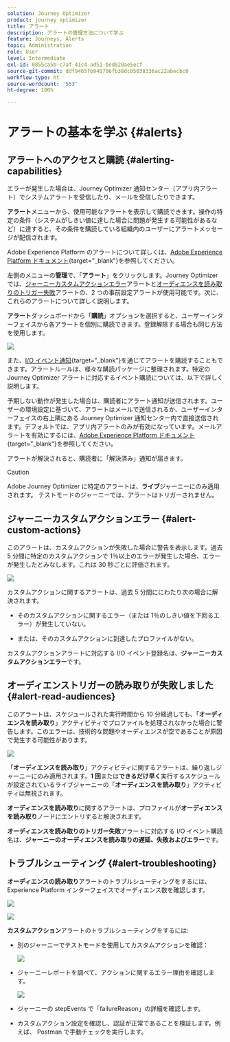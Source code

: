 ```yaml
---
solution: Journey Optimizer
product: journey optimizer
title: アラート
description: アラートの管理方法について学ぶ
feature: Journeys, Alerts
topic: Administration
role: User
level: Intermediate
exl-id: 0855ca5b-c7af-41c4-ad51-bed820ae5ecf
source-git-commit: ddf9465fb940706fb38dc05038336ac22abecbc0
workflow-type: ht
source-wordcount: '553'
ht-degree: 100%

---
```


# アラートの基本を学ぶ {#alerts}

## アラートへのアクセスと購読 {#alerting-capabilities}

エラーが発生した場合は、Journey Optimizer 通知センター（アプリ内アラート）でシステムアラートを受信したり、メールを受信したりできます。

**アラート**&#x200B;メニューから、使用可能なアラートを表示して購読できます。操作の特定の条件（システムがしきい値に達した場合に問題が発生する可能性があるなど）に達すると、その条件を購読している組織内のユーザーにアラートメッセージが配信されます。

<!--These messages can repeat over a pre-defined time interval until the alert has been resolved.-->

Adobe Experience Platform のアラートについて詳しくは、[Adobe Experience Platform ドキュメント](https://experienceleague.adobe.com/docs/experience-platform/observability/alerts/overview.html?lang=ja){target="_blank"}を参照してください。

左側のメニューの&#x200B;**管理**&#x200B;で、「**アラート**」をクリックします。Journey Optimizer では、[ジャーニーカスタムアクションエラー](#alert-custom-actions)アラートと[オーディエンスを読み取りのトリガー失敗](#alert-read-audiences)アラートの、2 つの事前設定アラートが使用可能です。次に、これらのアラートについて詳しく説明します。

**アラート**&#x200B;ダッシュボードから「**購読**」オプションを選択すると、ユーザーインターフェイスから各アラートを個別に購読できます。登録解除する場合も同じ方法を使用します。

![](assets/alert-subscribe.png)

また、[I/O イベント通知](https://experienceleague.adobe.com/docs/experience-platform/observability/alerts/subscribe.html?lang=ja){target="_blank"}を通じてアラートを購読することもできます。アラートルールは、様々な購読パッケージに整理されます。特定の Journey Optimizer アラートに対応するイベント購読については、以下で詳しく説明します。

予期しない動作が発生した場合は、購読者にアラート通知が送信されます。ユーザーの環境設定に基づいて、アラートはメールで送信されるか、ユーザーインターフェイスの右上隅にある Journey Optimizer 通知センター内で直接送信されます。デフォルトでは、アプリ内アラートのみが有効になっています。メールアラートを有効にするには、[Adobe Experience Platform ドキュメント](https://experienceleague.adobe.com/docs/experience-platform/observability/alerts/ui.html?lang=ja#enable-email-alerts){target="_blank"}を参照してください。

アラートが解決されると、購読者に「解決済み」通知が届きます。

>[!CAUTION]
>
>Adobe Journey Optimizer に特定のアラートは、**ライブ**&#x200B;ジャーニーにのみ適用されます。 テストモードのジャーニーでは、アラートはトリガーされません。

## ジャーニーカスタムアクションエラー {#alert-custom-actions}

このアラートは、カスタムアクションが失敗した場合に警告を表示します。過去 5 分間に特定のカスタムアクションで 1％以上のエラーが発生した場合、エラーが発生したとみなします。これは 30 秒ごとに評価されます。

![](assets/alerts-custom-action.png)

カスタムアクションに関するアラートは、過去 5 分間ににわたり次の場合に解決されます。

* そのカスタムアクションに関するエラー（または 1％のしきい値を下回るエラー）が発生していない。

* または、そのカスタムアクションに到達したプロファイルがない。

カスタムアクションアラートに対応する I/O イベント登録名は、**ジャーニーカスタムアクションエラー**&#x200B;です。

## オーディエンストリガーの読み取りが失敗しました {#alert-read-audiences}

このアラートは、スケジュールされた実行時間から 10 分経過しても、「**オーディエンスを読み取り**」アクティビティでプロファイルを処理されなかった場合に警告します。このエラーは、技術的な問題やオーディエンスが空であることが原因で発生する可能性があります。

![](assets/alerts1.png)

「**オーディエンスを読み取り**」アクティビティに関するアラートは、繰り返しジャーニーにのみ適用されます。**1 回**&#x200B;または&#x200B;**できるだけ早く**&#x200B;実行するスケジュールが設定されているライブジャーニーの「**オーディエンスを読み取り**」アクティビティは無視されます。

**オーディエンスを読み取り**&#x200B;に関するアラートは、プロファイルが&#x200B;**オーディエンスを読み取り**&#x200B;ノードにエントリすると解決されます。

**オーディエンスを読み取りのトリガー失敗**&#x200B;アラートに対応する I/O イベント購読名は、**ジャーニーのオーディエンスを読み取りの遅延、失敗およびエラー**&#x200B;です。

## トラブルシューティング {#alert-troubleshooting}

**オーディエンスの読み取り**&#x200B;アラートのトラブルシューティングをするには、Experience Platform インターフェイスでオーディエンス数を確認します。

![](assets/alert-troubleshooting-0.png)

![](assets/alert-troubleshooting-1.png)

**カスタムアクション**&#x200B;アラートのトラブルシューティングをするには:

* 別のジャーニーでテストモードを使用してカスタムアクションを確認：

  ![](assets/alert-troubleshooting-2.png)

* ジャーニーレポートを調べて、アクションに関するエラー理由を確認します。

  ![](assets/alert-troubleshooting-3.png)

* ジャーニーの stepEvents で「failureReason」の詳細を確認します。
* カスタムアクション設定を確認し、認証が正常であることを検証します。例えば、
Postman で手動チェックを実行します。
